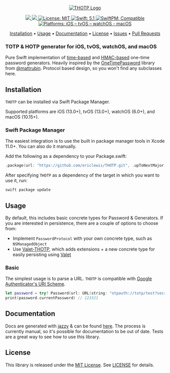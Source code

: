 <p align="center">
    <a href="#">
        <img src="https://repository-images.githubusercontent.com/209410933/b4103000-dae0-11e9-9d44-c8a9d88f57b4" alt="THOTP Logo">
    </a> 
<p align="center">
    <a href="https://codecov.io/gh/ericlewis/THOTP">
        <img src="https://codecov.io/gh/ericlewis/THOTP/branch/master/graph/badge.svg" />
    </a>
    <a href="https://ericlewis.github.io/THOTP/docs/">
        <img src="https://ericlewis.github.io/THOTP/docs/badge.svg" />
    </a>
    <a href="https://github.com/piknotech/SFSafeSymbols/blob/stable/LICENSE.md">
        <img src="https://img.shields.io/badge/license-MIT-lightgrey.svg" alt="License: MIT" />
    </a>
    <a href="#">
        <img src="https://img.shields.io/badge/swift-5.1-FFAC45.svg" alt="Swift: 5.1" />
    </a>
    <a href="https://github.com/apple/swift-package-manager">
        <img src="https://img.shields.io/badge/SwiftPM-✓-brightgreen.svg" alt="SwiftPM: Compatible">
    </a>
    <a href="#">
    <img src="https://img.shields.io/badge/platforms-iOS%20|%20tvOS%20|%20watchOS%20|%20macOS-purple.svg"
        alt="Platforms: iOS – tvOS – watchOS - macOS">
    </a>
</p>

<p align="center">
    <a href="#installation">Installation</a>
  • <a href="#usage">Usage</a>
  • <a href="https://ericlewis.github.io/THOTP/docs/">Documentation</a>
  • <a href="#license">License</a>
  • <a href="https://github.com/ericlewis/THOTP/issues">Issues</a>
  • <a href="https://github.com/ericlewis/THOTP/pulls">Pull Requests</a>
</p>

### TOTP & HOTP generator for iOS, tvOS, watchOS, and macOS

Pure Swift implementation of [time-based](https://en.wikipedia.org/wiki/Time-based_One-time_Password_algorithm) and [HMAC-based](https://en.wikipedia.org/wiki/HMAC-based_One-time_Password_algorithm) one-time password generators. Heavily inspired by the [OneTimePassword](https://github.com/mattrubin/OneTimePassword) library from [@mattrubin](https://github.com/mattrubin). Protocol based design, so you won't find any subclasses here.

## Installation

`THOTP` can be installed via Swift Package Manager.

Supported platforms are iOS (13.0+), tvOS (13.0+), watchOS (6.0+), and macOS (10.15+).

### Swift Package Manager

The easiest integration is to use the built in package manager tools in Xcode 11.0+. You can also do it manually.

Add the following as a dependency to your Package.swift:

```swift
.package(url: "https://github.com/ericlewis/THOTP.git", .upToNextMajor(from: "1.0.0"))
```

After specifying `THOTP` as a dependency of the target in which you want to use it, run:

```bash
swift package update
```

## Usage

By default, this includes basic concrete types for Password & Generators. If you are interested in persistence, there are a couple of options to choose from:

- Implement `PasswordProtocol` with your own concrete type, such as `NSManagedObject`
- Use [Valet-THOTP](https://github.com/ericlewis/Valet-THOTP), which adds extensions + a new concrete type for easily persisting using [Valet](https://github.com/square/Valet)

### Basic

The simplest usage is to parse a URL. `THOTP` is compatible with [Google Authenticator's URI Scheme](https://github.com/google/google-authenticator/wiki/Key-Uri-Format).

```swift
let password = try? Password(url: URL(string: "otpauth://totp/test?secret=GEZDGNBV")!)
print(password.currentPassword) // 123321
```

## Documentation

Docs are generated with [jazzy](https://github.com/realm/jazzy) & can be found [here](https://ericlewis.github.io/THOTP/docs/). The process is currently manual, so it's possible for documentation to be out of date. Tests are a great way to see how to use this library.

## License

This library is released under the [MIT License](http://opensource.org/licenses/MIT). See [LICENSE](https://github.com/ericlewis/THOTP/blob/master/LICENSE) for details.
